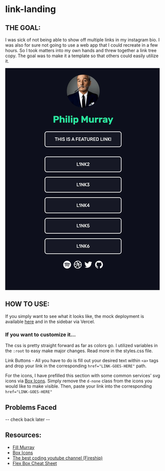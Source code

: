 # link-landing

## THE GOAL:
I was sick of not being able to show off multiple links in my instagram bio. I was also for sure not going to use a web app that I could recreate in a few hours.
So I took matters into my own hands and threw together a link tree copy. The goal was to make it a template so that others could easily utilize it.

![preview](https://raw.githubusercontent.com/taylorwaddell/link-landing/master/preview.gif)

## HOW TO USE:
If you simply want to see what it looks like, the mock deployment is available [here](https://link-landing-q5ba98cqg-taylorwaddell.vercel.app/) and in the sidebar via Vercel.
  

### If you want to customize it...
The css is pretty straight forward as far as colors go. I utilized variables in the `:root` to easy make major changes.
Read more in the styles.css file.


Link Buttons - All you have to do is fill out your desired text within `<a>` tags and drop your link in the corresponding `href="LINK-GOES-HERE"` path.


For the icons, I have prefilled this section with some common services' svg icons via [Box Icons](https://boxicons.com/). Simply remove the `d-none` class
from the icons you would like to make visible. Then, paste your link into the corresponding `href="LINK-GOES-HERE"`

## Problems Faced
-- check back later --

## Resources:
- [Fill Murray](http://www.fillmurray.com/)
- [Box Icons](https://boxicons.com/)
- [The best coding youtube channel (Fireship)](https://www.youtube.com/channel/UCsBjURrPoezykLs9EqgamOA)
- [Flex Box Cheat Sheet](https://css-tricks.com/snippets/css/a-guide-to-flexbox/)

